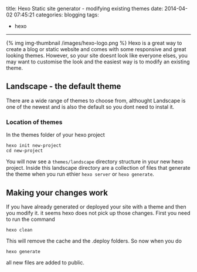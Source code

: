 title: Hexo Static site generator - modifying existing themes
date: 2014-04-02 07:45:21
categories: blogging 
tags: 
- hexo
---

{% img img-thumbnail /images/hexo-logo.png %}
Hexo is a great way to create a blog or static website and comes with some responsive and great looking themes.  However, so your site doesnt look like everyone elses, you may want to customise the look and the easiest way is to modify an existing theme.

<!-- more -->

## Landscape - the default theme

There are a wide range of themes to choose from, althought Landscape is one of the newest and is also the default so you dont need to instal it.

### Location of themes 

In the themes folder of your hexo project 

    hexo init new-project
    cd new-project

You will now see a `themes/landscape` directory structure in your new hexo project.  Inside this landscape directory are a collection of files that generate the theme when you run ethier `hexo server` or `hexo generate`.

 


## Making your changes work

If you have already generated or deployed your site with a theme and then you modify it. it seems hexo does not pick up those changes.  First you need to run the command

    hexo clean 

This will remove the cache and the .deploy folders.  So now when you do

    hexo generate

all new files are added to public.
